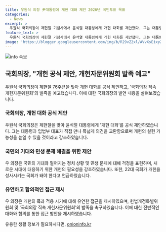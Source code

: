 ```yaml
---
title: 우원식 의장 尹대통령에 개헌 대화 제안 2026년 국민투표 목표
categories:
  - News
excerpt: >
  우원식 국회의장이 제헌절 기념사에서 윤석열 대통령에게 개헌 대화를 제안했다. 그는 대통령과 입법부 대표가 직접 만나 폭넓게 의견을 교환하여 개헌의 실현 가능성을 높일 것을 주장했으며, 22대 국회가 개헌을 성사시키는 국회가 돼야 한다며 개헌 추진을 촉구했다. 또한, 국회의장 직속 개헌자문위원회 발족을 통해 국회 개헌특위 논의를 본격화할 준비를 시작하겠다고 밝혔다.
feature_text: >
  우원식 국회의장이 제헌절 기념사에서 윤석열 대통령에게 개헌 대화를 제안했다. 그는 대통령과 입법부 대표가 직접 만나 폭넓게 의견을 교환하여 개헌의 실현 가능성을 높일 것을 주장했으며, 22대 국회가 개헌을 성사시키는 국회가 돼야 한다며 개헌 추진을 촉구했다. 또한, 국회의장 직속 개헌자문위원회 발족을 통해 국회 개헌특위 논의를 본격화할 준비를 시작하겠다고 밝혔다.
image: 'https://blogger.googleusercontent.com/img/b/R29vZ2xl/AVvXsEixyZcFfHzMRdzZMjFBmAUKJYCLCGyLL1o632UiGVXcaFdKo_bkvkuCioo0uUKlGfBVcT3P84aROyZIXSBEx3Aw5nCQ3pTgDom1WDC4m8eifvWiAmWEEVb4x6G_l8C0QH225ldMjyaFvpxGEBGNO37VmDTDMHGhJPq73UglMfDca1-0aw/s1600/blogspot.png'
---
```


<p><img src="https://blogger.googleusercontent.com/img/b/R29vZ2xl/AVvXsEixyZcFfHzMRdzZMjFBmAUKJYCLCGyLL1o632UiGVXcaFdKo_bkvkuCioo0uUKlGfBVcT3P84aROyZIXSBEx3Aw5nCQ3pTgDom1WDC4m8eifvWiAmWEEVb4x6G_l8C0QH225ldMjyaFvpxGEBGNO37VmDTDMHGhJPq73UglMfDca1-0aw/s1600/blogspot.png" alt="info 속보" /></p>

<h2 data-ke-size="size26">국회의장, "개헌 공식 제안, 개헌자문위원회 발족 예고"</h2>

<p data-ke-size="size16">우원식 국회의장이 제헌절 76주년을 맞아 개헌 대화를 공식 제안하고, '국회의장 직속 개헌자문위원회'의 발족을 예고했습니다. 이에 대한 국회의장의 발언 내용을 살펴보겠습니다.</p>

<h3>국회의장, 개헌 대화 공식 제안</h3>

<p data-ke-size="size16">우원식 국회의장은 제헌절을 맞아 윤석열 대통령에게 '개헌 대화'를 공식 제안하였습니다. 그는 대통령과 입법부 대표가 직접 만나 폭넓게 의견을 교환함으로써 개헌의 실현 가능성을 높일 수 있을 것이라고 강조하였습니다.</p>

<h3>국민의 기대와 민생 문제 해결을 위한 제안</h3>

<p data-ke-size="size16">우 의장은 국민의 기대와 멀어지는 정치 상황 및 민생 문제에 대해 걱정을 표현하며, 새로운 시대에 대응하기 위한 개헌의 필요성을 강조하였습니다. 또한, 22대 국회가 개헌을 성사시키는 국회가 돼야 한다고 언급하였습니다.</p>

<h3>유연하고 합의적인 접근 제시</h3>

<p data-ke-size="size16">우 의장은 개헌의 폭과 적용 시기에 대해 유연한 접근을 제시하였으며, 헌법개정특별위원회 및 '국회의장 직속 개헌자문위원회'의 발족을 촉구하였습니다. 이에 대한 전반적인 대화와 합의를 통한 접근 방안을 제시하였습니다.</p>
유용한 생활 정보가 필요하시다면, <a href="https://onioninfo.kr" rel="dofollow">onioninfo.kr</a>


